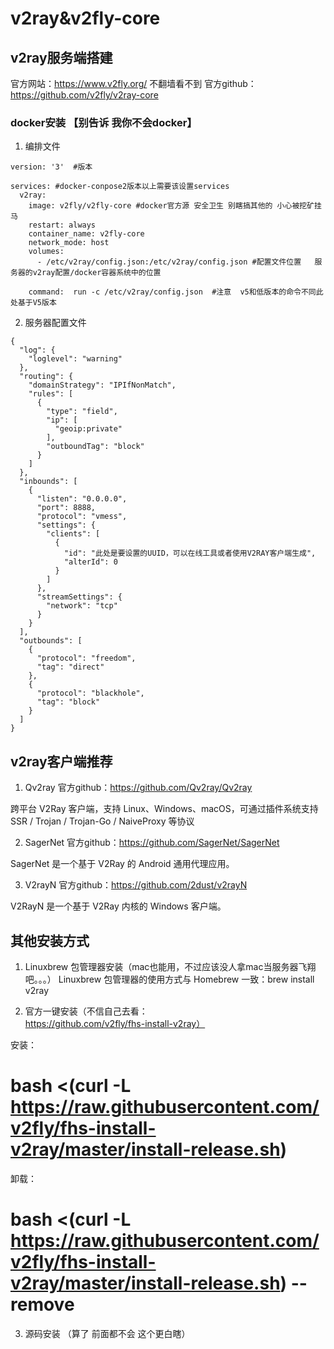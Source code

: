 # v2ray&v2fly-core
## v2ray服务端搭建

官方网站：https://www.v2fly.org/  不翻墙看不到
官方github：https://github.com/v2fly/v2ray-core

### docker安装  【别告诉 我你不会docker】
1. 编排文件

```
version: '3'  #版本

services: #docker-conpose2版本以上需要该设置services
  v2ray:
    image: v2fly/v2fly-core #docker官方源 安全卫生 别瞎搞其他的 小心被挖矿挂马
    restart: always
    container_name: v2fly-core
    network_mode: host
    volumes:
      - /etc/v2ray/config.json:/etc/v2ray/config.json #配置文件位置   服务器的v2ray配置/docker容器系统中的位置

    command:  run -c /etc/v2ray/config.json  #注意  v5和低版本的命令不同此处基于V5版本
``` 


2. 服务器配置文件

```
{
  "log": {
    "loglevel": "warning"
  },
  "routing": {
    "domainStrategy": "IPIfNonMatch",
    "rules": [
      {
        "type": "field",
        "ip": [
          "geoip:private"
        ],
        "outboundTag": "block"
      }
    ]
  },
  "inbounds": [
    {
      "listen": "0.0.0.0",
      "port": 8888,
      "protocol": "vmess",
      "settings": {
        "clients": [
          {
            "id": "此处是要设置的UUID，可以在线工具或者使用V2RAY客户端生成",
            "alterId": 0
          }
        ]
      },
      "streamSettings": {
        "network": "tcp"
      }
    }
  ],
  "outbounds": [
    {
      "protocol": "freedom",
      "tag": "direct"
    },
    {
      "protocol": "blackhole",
      "tag": "block"
    }
  ]
}
```


## v2ray客户端推荐

1. Qv2ray  官方github：https://github.com/Qv2ray/Qv2ray

跨平台 V2Ray 客户端，支持 Linux、Windows、macOS，可通过插件系统支持 SSR / Trojan / Trojan-Go / NaiveProxy 等协议

2. SagerNet  官方github：https://github.com/SagerNet/SagerNet

SagerNet 是一个基于 V2Ray 的 Android 通用代理应用。

3. V2rayN  官方github：https://github.com/2dust/v2rayN

V2RayN 是一个基于 V2Ray 内核的 Windows 客户端。


## 其他安装方式

1. Linuxbrew 包管理器安装（mac也能用，不过应该没人拿mac当服务器飞翔吧。。。）
Linuxbrew 包管理器的使用方式与 Homebrew 一致：brew install v2ray

2. 官方一键安装（不信自己去看：https://github.com/v2fly/fhs-install-v2ray）
   
安装：
# bash <(curl -L https://raw.githubusercontent.com/v2fly/fhs-install-v2ray/master/install-release.sh)

卸载：
# bash <(curl -L https://raw.githubusercontent.com/v2fly/fhs-install-v2ray/master/install-release.sh) --remove

3. 源码安装 （算了 前面都不会 这个更白瞎）
   
